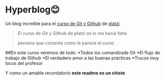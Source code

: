 # Hyperblog😊
Un blog increible para el [curso de Git y Github](https://platzi.com/cursos/git-github/) de [platzi](https://platzi.com/home)
>El curso de Git y Github de platzi es lo me hacia falta

>persona que comenta como le parece el curso


##En este curso veremos de todo:
*Todos los comandosde Git
*El flujo de trabajo de Github
*El verdadero amor a las buenas prácticas
*Trucos muy locos del profesor

Y como un amable recordatorio **este readme es un chiste**
